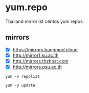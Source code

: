 # yum.repo
Thailand mirrorlist centos yum repos.

## mirrors

- [x] https://mirrors.bangmod.cloud
- [x] http://mirror1.ku.ac.th
- [x] http://mirrors.thzhost.com
- [x] http://mirrors.psu.ac.th

`yum -v repolist`

`yum -y update`
